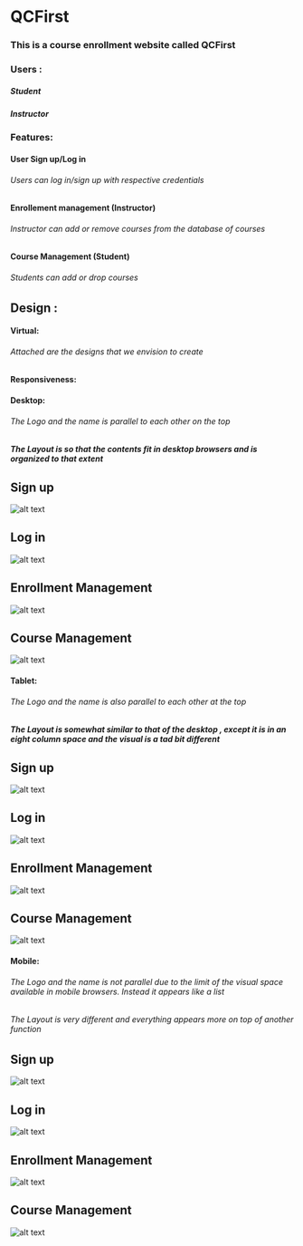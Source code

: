   # QCFirst
  ### This is a course enrollment website called QCFirst
### Users : 
#####  Student
##### Instructor
### Features:
#### User Sign up/Log in
###### Users can log in/sign up with respective credentials
#### Enrollement management (Instructor)
######  Instructor can add or remove courses from the database of courses
#### Course Management (Student)
######  Students can add or drop courses 
## Design :
#### Virtual:
###### Attached are the designs that we envision to create 
#### Responsiveness:
#### Desktop:
###### The Logo and the name is parallel to each other on the top
##### The Layout is so that the contents fit in desktop browsers and is organized to that extent
## Sign up
![alt text](https://github.com/yinan0319/qcfirst/blob/main/DesktopSignup.jpg)
## Log in
![alt text](https://github.com/yinan0319/qcfirst/blob/main/DesktopLogin.jpg)
## Enrollment Management
![alt text](https://github.com/yinan0319/qcfirst/blob/main/DesktopEnrollmentManagement.jpg)
## Course Management
![alt text](https://github.com/yinan0319/qcfirst/blob/main/DesktopCourseManagement.jpg)

#### Tablet: 
###### The Logo and the name is also parallel to each other at the top
##### The Layout is somewhat similar to that of the desktop , except it is in an eight column space and the visual is a tad bit different
## Sign up
![alt text](https://github.com/yinan0319/qcfirst/blob/main/TabletSignup.jpg)
## Log in 
![alt text](https://github.com/yinan0319/qcfirst/blob/main/TabletLogin.jpg)
## Enrollment Management
![alt text](https://github.com/yinan0319/qcfirst/blob/main/TabletEnrollmentManagement.jpg)
## Course Management
![alt text](https://github.com/yinan0319/qcfirst/blob/main/TabletCourseManagement.jpg)

#### Mobile: 
###### The Logo and the name is not parallel due to the limit of the visual space available in mobile browsers. Instead it appears like a list
###### The Layout is very different and everything appears more on top of another function 
## Sign up
![alt text]()
## Log in 
![alt text]()
## Enrollment Management
![alt text]()
## Course Management
![alt text]()
